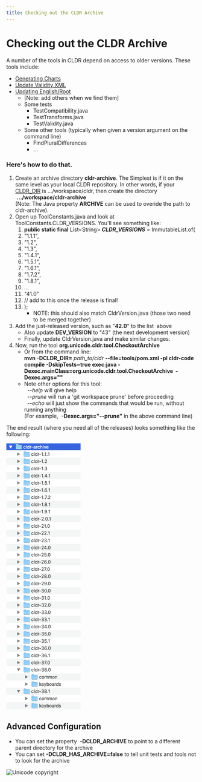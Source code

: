 ```yaml
---
title: Checking out the CLDR Archive
---
```


# Checking out the CLDR Archive

A number of the tools in CLDR depend on access to older versions. These tools include:

- [Generating Charts](https://cldr.unicode.org/development/cldr-big-red-switch/generating-charts)
- [Update Validity XML](https://cldr.unicode.org/development/updating-codes/update-validity-xml)
- [Updating English/Root](https://cldr.unicode.org/development/cldr-development-site/updating-englishroot)
	- \[Note: add others when we find them]
	- Some tests
		- TestCompatibility.java
		- TestTransforms.java
		- TestValidity.java
	- Some other tools (typically when given a version argument on the command line)
		- FindPluralDifferences
		- ...

### Here's how to do that.

1. Create an archive directory **cldr\-archive**. The Simplest is if it on the same level as your local CLDR repository. In other words, if your [CLDR\_DIR](https://cldr.unicode.org/development/cldr-development-site/running-cldr-tools) is .../workspace/cldr, then create the directory  **…/workspace/cldr\-archive** <br>
(Note: The Java property **ARCHIVE** can be used to overide the path to cldr\-archive).
2. Open up ToolConstants.java and look at ToolConstants.CLDR\_VERSIONS. You'll see something like:
	1. **public static final** List\<String\> ***CLDR\_VERSIONS*** \= ImmutableList.of(
	2. "1\.1\.1",
	3. "1\.2",
	4. "1\.3",
	5. "1\.4\.1",
	6. "1\.5\.1",
	7. "1\.6\.1",
	8. "1\.7\.2",
	9. "1\.8\.1",
	10. ...
	11. "41\.0"
	12. // add to this once the release is final!
	13. );
		- NOTE: this should also match CldrVersion.java (those two need to be merged together)
3. Add the just\-released version, such as "**42\.0**" to the list  above
	- Also update **DEV\_VERSION** to "43" (the next development version)
	- Finally, update CldrVersion.java and make similar changes.
4. Now, run the tool **org.unicode.cldr.tool.CheckoutArchive**
	- Or from the command line:<br>
	**mvn \-DCLDR\_DIR\=** *path\_to/cldr* **\-\-file\=tools/pom.xml \-pl cldr\-code compile \-DskipTests\=true exec:java \-Dexec.mainClass\=org.unicode.cldr.tool.CheckoutArchive  \-Dexec.args\=""**
	- Note other options for this tool:  
	  *\-\-help* will give help  
	  *\-\-prune* will run a 'git workspace prune' before proceeding  
	  *\-\-echo* will just show the commands that would be run, without running anything  
	(For example,  **\-Dexec.args\="\-\-prune"** in the above command line)

The end result (where you need all of the releases) looks something like the following:

![alt-text](../images/development/creatingTheArchive.png)

## Advanced Configuration

- You can set the property  **\-DCLDR\_ARCHIVE** to point to a different parent directory for the archive
- You can set **\-DCLDR\_HAS\_ARCHIVE\=false** to tell unit tests and tools not to look for the archive

![Unicode copyright](https://www.unicode.org/img/hb_notice.gif)